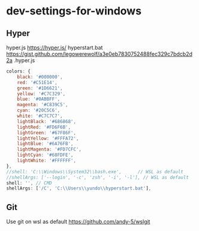 # dev-settings-for-windows

## Hyper
hyper.js https://hyper.is/
hyperstart.bat https://gist.github.com/legowerewolf/a3e0eb7830752488fec329c7bdcb2d2a
.hyper.js
```js
colors: {
    black: '#000000',
    red: '#C51E14',
    green: '#1D6621',
    yellow: '#C7C329',
    blue: '#0ABBFF',
    magenta: '#C839C5',
    cyan: '#20C5C6',
    white: '#C7C7C7',
    lightBlack: '#686868',
    lightRed: '#FD6F6B',
    lightGreen: '#67F86F',
    lightYellow: '#FFFA72',
    lightBlue: '#6A76FB',
    lightMagenta: '#FD7CFC',
    lightCyan: '#68FDFE',
    lightWhite: '#FFFFFF',
},
//shell: 'C:\\Windows\\System32\\bash.exe',      // WSL as default
//shellArgs: ['--login', '-c', 'zsh', '-i', '-l'], // WSL as default
shell: '', // CMD
shellArgs: ['/C', 'C:\\Users\\yundo\\hyperstart.bat'],
```

## Git
Use git on wsl as default https://github.com/andy-5/wslgit
